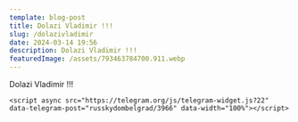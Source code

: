 ```yaml
---
template: blog-post
title: Dolazi Vladimir !!!
slug: /dolazivladimir
date: 2024-03-14 19:56
description: Dolazi Vladimir !!!
featuredImage: /assets/793463784700.911.webp
---
```

Dolazi Vladimir !!!

<script async src="https://telegram.org/js/telegram-widget.js?22" data-telegram-post="russkydombelgrad/3966" data-width="100%"></script>

```
<script async src="https://telegram.org/js/telegram-widget.js?22" data-telegram-post="russkydombelgrad/3966" data-width="100%"></script>
```